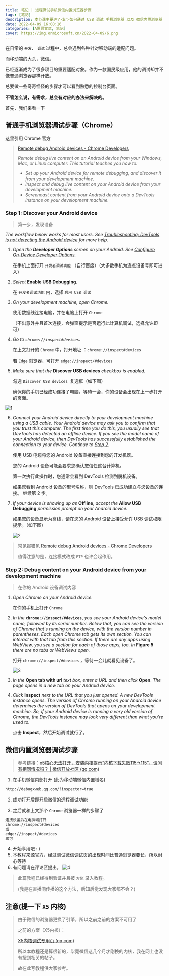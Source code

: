 ```yaml
---
title: 笔记 | 远程调试手机微信内置浏览器步骤
tags: [笔记]
description: 本节课主要讲了<br>如何通过 USB 调试 手机浏览器 以及 微信内置浏览器 的步骤
date: 2022-04-09 16:08:16
categories: [A置顶文章, 笔记]
cover: https://img.onmicrosoft.cn/2022-04-09/6.png
---
```


在日常的 `开发`、 `调试` 过程中，总会遇到各种针对移动端的适配问题。

而移动端的大头，微信。

已经逐渐成为了很多项目的重要适配对象。作为一款国民级应用，他的调试却并不像普通浏览器那样开放。

总要做一些奇奇怪怪的步骤才可以看到熟悉的控制台页面。

**不管怎么说，有需求，总会有对应的办法来解决的。**

首先，我们来看一下

## 普通手机浏览器调试步骤（Chrome）

这里引用 Chrome 官方

> [Remote debug Android devices - Chrome Developers](https://developer.chrome.com/docs/devtools/remote-debugging/)
>
> *Remote debug live content on an Android device from your Windows, Mac, or Linux computer. This tutorial teaches you how to:*
>
> - *Set up your Android device for remote debugging, and discover it from your development machine.*
> - *Inspect and debug live content on your Android device from your development machine.*
> - *Screencast content from your Android device onto a DevTools instance on your development machine.*

###  Step 1: Discover your Android device

> 第一步，发现设备

*The workflow below works for most users. See [Troubleshooting: DevTools is not detecting the Android device](https://developer.chrome.com/docs/devtools/remote-debugging/#troubleshooting) for more help.*

1. *Open the **Developer Options** screen on your Android. See [Configure On-Device Developer Options](https://developer.android.com/studio/debug/dev-options.html).*

   在手机上面打开 `开发者调试功能` （自行百度）（大多数手机为连点设备号即可进入）

2. *Select* **Enable USB Debugging**.

   在 `开发者调试功能` 内，选择 `启用 USB 调试`

3. *On your development machine, open Chrome.*

   使用数据线连接电脑，并在电脑上打开 `Chrome `

   （不出意外并且首次连接，会弹窗提示是否运行此计算机调试，选择允许即可）

4. *Go to `chrome://inspect#devices`.*

   在上文打开的 `Chrome` 中，打开地址 ：`chrome://inspect#devices`

   若 `Edge` 浏览器，可打开 `edge://inspect/#devices` 

5. *Make sure that the* **Discover USB devices** *checkbox is enabled.*

   勾选 `Discover USB devices `复选框（如下图）

   确保你的手机已经成功连接了电脑，等待一会，你的设备会出现在上一步打开的页面。

![1](https://img.onmicrosoft.cn/2022-04-09/1.png)

6. *Connect your Android device directly to your development machine using a USB cable. Your Android device may ask you to confirm that you trust this computer. The first time you do this, you usually see that DevTools has detected an offline device. If you see the model name of your Android device, then DevTools has successfully established the connection to your device. Continue to [Step 2](https://developer.chrome.com/docs/devtools/remote-debugging/#debug).*

   使用 USB 电缆将您的 Android 设备直接连接到您的开发机器。

    您的 Android 设备可能会要求您确认您信任这台计算机。

    第一次执行此操作时，您通常会看到 DevTools 检测到脱机设备。 

   如果您看到 Android 设备的型号名称，则 DevTools 已成功建立与您设备的连接。 继续第 2 步。

7. *If your device is showing up as* **Offline**, *accept the* **Allow USB Debugging** *permission prompt on your Android device.*

   如果您的设备显示为离线，请在您的 Android 设备上接受允许 USB 调试权限提示。（如下图）

   ![2](https://img.onmicrosoft.cn/2022-04-09/2.png)

> 常见报错见 [Remote debug Android devices - Chrome Developers](https://developer.chrome.com/docs/devtools/remote-debugging/#troubleshooting)
>
> 值得注意的是，连接模式改成 `PTP` 也许会起作用。

### Step 2: Debug content on your Android device from your development machine

> 在你的 Android 设备调试内容

1. *Open Chrome on your Android device.*

   在你的手机上打开 `Chrome`

2. *In the* **`chrome://inspect/#devices`**, *you see your Android device's model name, followed by its serial number. Below that, you can see the version of Chrome that's running on the device, with the version number in parentheses. Each open Chrome tab gets its own section. You can interact with that tab from this section. If there are any apps using WebView, you see a section for each of those apps, too. In* **Figure 5** *there are no tabs or WebViews open.*

   打开 `chrome://inspect/#devices` ，等待一会儿就看见设备了。

   ![3](https://img.onmicrosoft.cn/2022-04-09/3.png)

3. *In the* **Open tab with url** *text box, enter a URL and then click* **Open**. *The page opens in a new tab on your Android device.*

4. *Click* **Inspect** *next to the URL that you just opened. A new DevTools instance opens. The version of Chrome running on your Android device determines the version of DevTools that opens on your development machine. So, if your Android device is running a very old version of Chrome, the DevTools instance may look very different than what you're used to.*

   点击 **Inspect**，然后开始调试就行了。

## 微信内置浏览器调试步骤

> 参考链接：[x5核心无法打开，安装内核提示“内核下载失败115→115”，请问有相同情况吗？ | 微信开放社区 (qq.com)](https://developers.weixin.qq.com/community/develop/doc/00064efd0a472086dc5d3e44e5ac00?jumpto=comment&commentid=0000e4b5c28a30b8d05d6ca2451c)

1. 在手机微信内部打开 (此为移动端微信内置域名)
```bash
http://debugxweb.qq.com/?inspector=true
```

2. 成功打开后即开启微信的远程调试功能

3. 之后就和上文那个 `Chrome` 浏览器一样的步骤了
```bash
连接设备后在电脑端打开
chrome://inspect#devices
或
edge://inspect/#devices
即可
```

4. 开始享用吧 : )
5. 本教程来源官方，经过测试微信调试页的出现时间比普通浏览器要长，所以耐心等待
6. 有问题请在评论区提出。
![4](https://img.onmicrosoft.cn/2022-04-09/4.png)

> 此篇教程已经得到验证并且被 `方佬` 录入教程。
>
> (我是在直播间传播的这个方法，后知后觉发现大家都不会？)
>

## 注意(提一下 `X5` 内核)

> 由于微信的浏览器更换了引擎，所以之前之前的方案不可用了
>
> 之前的方案（X5内核）：
>
> [X5内核调试专用页 (qq.com)](https://debugtbs.qq.com/)
>
> 所以本教程还是算很新的，毕竟微信这几个月才刚换的内核，我在网上也没有搜到相关的帖子。
>
> 故在此写教程供大家参考。
